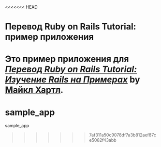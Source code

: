 <<<<<<< HEAD
# Перевод Ruby on Rails Tutorial: пример приложения

Это пример приложения для
[*Перевод Ruby on Rails Tutorial: Изучение Rails на Примерах*](http://railstutorial.org/)
by [Майкл Хартл](http://michaelhartl.com/).
=======
sample_app
==========

sample_app
>>>>>>> 7af311a50c9078df7a3b812aef87ce5082f43abb
